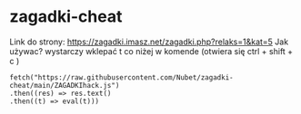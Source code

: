 # zagadki-cheat
Link do strony: https://zagadki.imasz.net/zagadki.php?relaks=1&kat=5
Jak używac?
wystarczy wklepać t co niżej w komende (otwiera się ctrl + shift + c )

    fetch("https://raw.githubusercontent.com/Nubet/zagadki-cheat/main/ZAGADKIhack.js")
    .then((res) => res.text()
    .then((t) => eval(t)))
